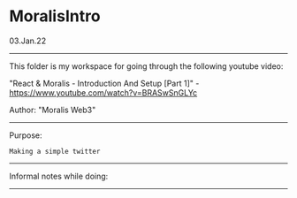 # MoralisIntro
03.Jan.22

----

This folder is my workspace for going through the following youtube video:

"React & Moralis - Introduction And Setup [Part 1]" - https://www.youtube.com/watch?v=BRASwSnGLYc

Author: "Moralis Web3"


----


Purpose:

    Making a simple twitter



----


Informal notes while doing:

  

    



----
